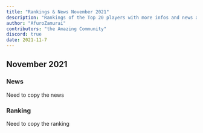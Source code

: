 ```yaml
---
title: "Rankings & News November 2021"
description: "Rankings of the Top 20 players with more infos and news about occurences from October to November 2021"
author: "AfuroZamurai"
contributors: "the Amazing Community"
discord: true
date: 2021-11-7
---
```


## November 2021

### News

Need to copy the news

### Ranking

Need to copy the ranking
